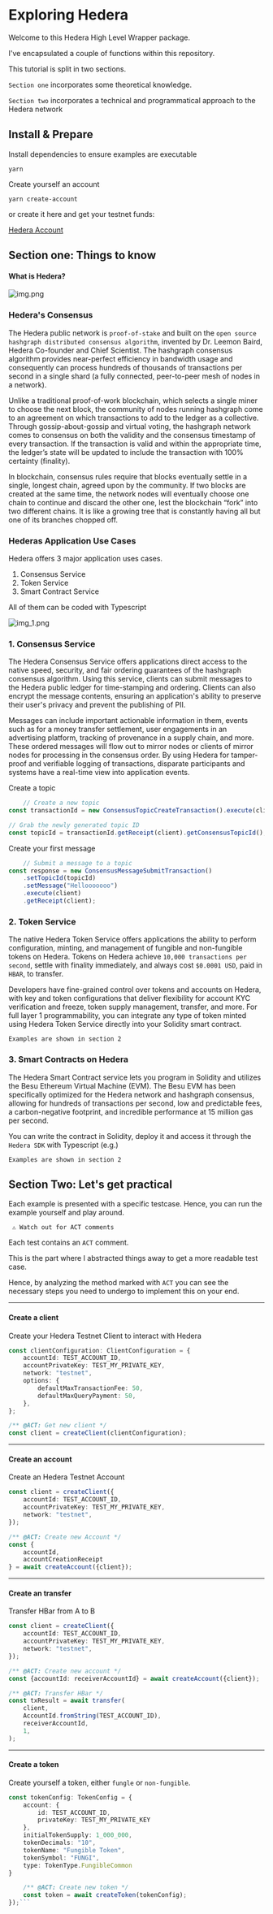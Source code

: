 # Exploring Hedera

Welcome to this Hedera High Level Wrapper package.

I've encapsulated a couple of functions within this repository.

This tutorial is split in two sections.

`Section one` incorporates some theoretical knowledge.

`Section two` incorporates a technical and programmatical approach to the Hedera network


## Install & Prepare

Install dependencies to ensure examples are executable

`yarn`


Create yourself an account

`yarn create-account`

or create it here and get your testnet funds: 

[Hedera Account](https://portal.hedera.com/dashboard)

## Section one: Things to know

#### What is Hedera?

![img.png](img.png)

### Hedera's Consensus

The Hedera public network is `proof-of-stake` and built on the `open source hashgraph distributed consensus algorithm`,
invented by Dr. Leemon Baird, Hedera Co-founder and Chief Scientist. The hashgraph consensus algorithm provides
near-perfect efficiency in bandwidth usage and consequently can process hundreds of thousands of transactions per second
in a single shard (a fully connected, peer-to-peer mesh of nodes in a network).

Unlike a traditional proof-of-work blockchain, which selects a single miner to choose the next block, the community of
nodes running hashgraph come to an agreement on which transactions to add to the ledger as a collective. Through
gossip-about-gossip and virtual voting, the hashgraph network comes to consensus on both the validity and the consensus
timestamp of every transaction. If the transaction is valid and within the appropriate time, the ledger’s state will be
updated to include the transaction with 100% certainty (finality).

In blockchain, consensus rules require that blocks eventually settle in a single, longest chain, agreed upon by the
community. If two blocks are created at the same time, the network nodes will eventually choose one chain to continue
and discard the other one, lest the blockchain “fork” into two different chains. It is like a growing tree that is
constantly having all but one of its branches chopped off.

### Hederas Application Use Cases

Hedera offers 3 major application uses cases.

1. Consensus Service
2. Token Service
3. Smart Contract Service

All of them can be coded with Typescript

![img_1.png](img_1.png)

### 1. Consensus Service

The Hedera Consensus Service offers applications direct access to the native speed, security, and fair ordering
guarantees of the hashgraph consensus algorithm. Using this service, clients can submit messages to the Hedera public
ledger for time-stamping and ordering. Clients can also encrypt the message contents, ensuring an application's ability
to preserve their user's privacy and prevent the publishing of PII.

Messages can include important actionable information in them, events such as for a money transfer settlement, user
engagements in an advertising platform, tracking of provenance in a supply chain, and more. These ordered messages will
flow out to mirror nodes or clients of mirror nodes for processing in the consensus order. By using Hedera for
tamper-proof and verifiable logging of transactions, disparate participants and systems have a real-time view into
application events.

Create a topic

```javascript
    // Create a new topic
const transactionId = new ConsensusTopicCreateTransaction().execute(client);

// Grab the newly generated topic ID
const topicId = transactionId.getReceipt(client).getConsensusTopicId();
```

Create your first message

```javascript
    // Submit a message to a topic
const response = new ConsensusMessageSubmitTransaction()
    .setTopicId(topicId)
    .setMessage("Hellooooooo")
    .execute(client)
    .getReceipt(client);
```

### 2. Token Service

The native Hedera Token Service offers applications the ability to perform configuration, minting, and management of
fungible and non-fungible tokens on Hedera. Tokens on Hedera achieve `10,000 transactions per second`, settle with
finality immediately, and always cost `$0.0001 USD`, paid in `HBAR`, to transfer.

Developers have fine-grained control over
tokens and accounts on Hedera, with key and token configurations that deliver flexibility for account KYC verification
and freeze, token supply management, transfer, and more. For full layer 1 programmability, you can integrate any type of
token minted using Hedera Token Service directly into your Solidity smart contract.

`Examples are shown in section 2`

### 3. Smart Contracts on Hedera

The Hedera Smart Contract service lets you program in Solidity and utilizes the Besu Ethereum Virtual Machine (EVM). The
Besu EVM has been specifically optimized for the Hedera network and hashgraph consensus, allowing for hundreds of
transactions per second, low and predictable fees, a carbon-negative footprint, and incredible performance at 15 million
gas per second.

You can write the contract in Solidity, deploy it and access it through the `Hedera SDK` with Typescript (e.g.)

`Examples are shown in section 2`

## Section Two: Let's get practical

Each example is presented with a specific testcase. Hence, you can run the example yourself and play around.

` ⚠ Watch out for ACT comments`

Each test contains an `ACT` comment.

This is the part where I abstracted things away to get a more readable test case.

Hence, by analyzing the method marked with `ACT` you can see the necessary steps you need to undergo to implement this
on your end.

-------

#### Create a client

Create your Hedera Testnet Client to interact with Hedera

```typescript
const clientConfiguration: ClientConfiguration = {
    accountId: TEST_ACCOUNT_ID,
    accountPrivateKey: TEST_MY_PRIVATE_KEY,
    network: "testnet",
    options: {
        defaultMaxTransactionFee: 50,
        defaultMaxQueryPayment: 50,
    },
};

/** @ACT: Get new client */
const client = createClient(clientConfiguration);
```

-------

#### Create an account

Create an Hedera Testnet Account

```typescript
const client = createClient({
    accountId: TEST_ACCOUNT_ID,
    accountPrivateKey: TEST_MY_PRIVATE_KEY,
    network: "testnet",
});

/** @ACT: Create new Account */
const {
    accountId,
    accountCreationReceipt
} = await createAccount({client});
```

-------

#### Create an transfer

Transfer HBar from A to B

```typescript
const client = createClient({
    accountId: TEST_ACCOUNT_ID,
    accountPrivateKey: TEST_MY_PRIVATE_KEY,
    network: "testnet",
});

/** @ACT: Create new account */
const {accountId: receiverAccountId} = await createAccount({client});

/** @ACT: Transfer HBar */
const txResult = await transfer(
    client,
    AccountId.fromString(TEST_ACCOUNT_ID),
    receiverAccountId,
    1,
);
```

-------

#### Create a token

Create yourself a token, either `fungle` or `non-fungible`.

```typescript
const tokenConfig: TokenConfig = {
    account: {
        id: TEST_ACCOUNT_ID,
        privateKey: TEST_MY_PRIVATE_KEY
    },
    initialTokenSupply: 1_000_000,
    tokenDecimals: "10",
    tokenName: "Fungible Token",
    tokenSymbol: "FUNGI",
    type: TokenType.FungibleCommon
}

    /** @ACT: Create new token */
    const token = await createToken(tokenConfig);
});```